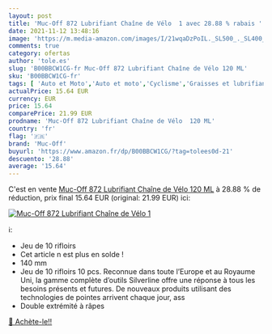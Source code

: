 ```yaml
---
layout: post
title: 'Muc-Off 872 Lubrifiant Chaîne de Vélo  1 avec 28.88 % rabais '
date: 2021-11-12 13:48:16
image: 'https://m.media-amazon.com/images/I/21wqaDzPoIL._SL500_._SL400_.jpg'
comments: true
category: ofertas
author: 'tole.es'
slug: 'B00BBCW1CG-fr Muc-Off 872 Lubrifiant Chaîne de Vélo 120 ML'
sku: 'B00BBCW1CG-fr'
tags: [ 'Auto et Moto','Auto et moto','Cyclisme','Graisses et lubrifiants','Huiles et liquides','Outils','Sports et Loisirs','Vêtements et équipement de sport','muc-off', ]
actualPrice: 15.64 EUR
currency: EUR
price: 15.64
comparePrice: 21.99 EUR
prodname: 'Muc-Off 872 Lubrifiant Chaîne de Vélo  120 ML'
country: 'fr'
flag: '🇫🇷'
brand: 'Muc-Off'
buyurl: 'https://www.amazon.fr/dp/B00BBCW1CG/?tag=tolees0d-21'
descuento: '28.88'
average: '15.64'
---
```


C'est en vente [Muc-Off 872 Lubrifiant Chaîne de Vélo  120 ML](https://www.amazon.fr/dp/B00BBCW1CG/?tag=tolees0d-21)  à  28.88 % de réduction, prix final  15.64 EUR (original: 21.99 EUR) ici:

[![Muc-Off 872 Lubrifiant Chaîne de Vélo  1](https://m.media-amazon.com/images/I/21wqaDzPoIL._SL500_._SL400_.jpg)](https://www.amazon.fr/dp/B00BBCW1CG/?tag=tolees0d-21)

ℹ️:

- Jeu de 10 rifloirs
- Cet article n est plus en solde !
- 140 mm
- Jeu de 10 rifloirs 10 pcs. Reconnue dans toute l’Europe et au Royaume Uni, la gamme complète d’outils Silverline offre une réponse à tous les besoins présents et futures. De nouveaux produits utilisant des technologies de pointes arrivent chaque jour, ass
- Double extrémité à râpes

[🛒 Achète-le!!](https://www.amazon.fr/dp/B00BBCW1CG/?tag=tolees0d-21)

